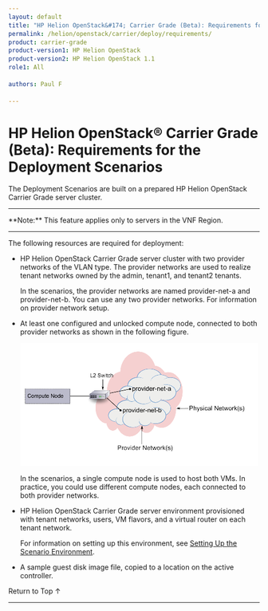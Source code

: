 ```yaml
---
layout: default
title: "HP Helion OpenStack&#174; Carrier Grade (Beta): Requirements for the Deployment Scenarios"
permalink: /helion/openstack/carrier/deploy/requirements/
product: carrier-grade
product-version1: HP Helion OpenStack
product-version2: HP Helion OpenStack 1.1
role1: All

authors: Paul F

---
```

<!--UNDER REVISION-->

<script>

function PageRefresh {
onLoad="window.refresh"
}

PageRefresh();

</script>

<!-- <p style="font-size: small;"> <a href="/helion/openstack/1.1/3rd-party-license-agreements/">&#9664; PREV</a> | <a href="/helion/openstack/1.1/">&#9650; UP</a> | NEXT &#9654; </p> -->

# HP Helion OpenStack&#174; Carrier Grade (Beta): Requirements for the Deployment Scenarios

The Deployment Scenarios are built on a prepared HP Helion OpenStack Carrier Grade server cluster.

<hr>
**Note:** This feature applies only to servers in the VNF Region.
<hr>

The following resources are required for deployment:

* HP Helion OpenStack Carrier Grade server cluster with two provider networks of the VLAN type. The provider networks are used to realize tenant networks owned by the admin, tenant1, and tenant2 tenants.

	In the scenarios, the provider networks are named provider-net-a and provider-net-b. You can use any two provider networks. For information on provider network setup.

* At least one configured and unlocked compute node, connected to both provider networks as shown in the following figure.

	<img src="media/CGH-deploy-requirements.png">

	In the scenarios, a single compute node is used to host both VMs. In practice, you could use different compute nodes, each connected to both provider networks.

* HP Helion OpenStack Carrier Grade server environment provisioned with tenant networks, users, VM flavors, and a virtual router on each tenant network. 

	For information on setting up this environment, see [Setting Up the Scenario Environment](/helion/openstack/carrier/deploy/setting/).

* A sample guest disk image file, copied to a location on the active controller.


<a href="#top" style="padding:14px 0px 14px 0px; text-decoration: none;"> Return to Top &#8593; </a>
 
----
